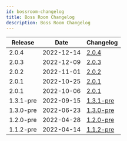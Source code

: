 ```yaml
---
id: bossroom-changelog
title: Boss Room Changelog
description: Boss Room Changelog
---
```


| Release | Date | Changelog |
|---|---|---|
| 2.0.4 | 2022-12-14 | [2.0.4](https://github.com/Unity-Technologies/com.unity.multiplayer.samples.coop/releases/tag/v2.0.4) |
| 2.0.3 | 2022-12-09 | [2.0.3](https://github.com/Unity-Technologies/com.unity.multiplayer.samples.coop/releases/tag/v2.0.3) |
| 2.0.2 | 2022-11-01 | [2.0.2](https://github.com/Unity-Technologies/com.unity.multiplayer.samples.coop/releases/tag/v2.0.2) |
| 2.0.1 | 2022-10-25 | [2.0.1](https://github.com/Unity-Technologies/com.unity.multiplayer.samples.coop/releases/tag/v2.0.1) |
| 2.0.1 | 2022-10-06 | [2.0.1](https://github.com/Unity-Technologies/com.unity.multiplayer.samples.coop/releases/tag/v2.0.0) |
| 1.3.1-pre | 2022-09-15 | [1.3.1-pre](https://github.com/Unity-Technologies/com.unity.multiplayer.samples.coop/releases/tag/v1.3.1-pre) |
| 1.3.0-pre | 2022-06-23 | [1.3.0-pre](https://github.com/Unity-Technologies/com.unity.multiplayer.samples.coop/releases/tag/v1.2.0-pre) |
| 1.2.0-pre | 2022-04-28 | [1.2.0-pre](https://github.com/Unity-Technologies/com.unity.multiplayer.samples.coop/releases/tag/v1.1.2-pre) |
| 1.1.2-pre | 2022-04-14 | [1.1.2-pre](https://github.com/Unity-Technologies/com.unity.multiplayer.samples.coop/releases/tag/v1.1.1-pre) |
